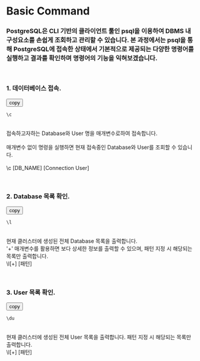 # Basic Command
### PostgreSQL은 CLI 기반의 클라이언트 툴인 psql을 이용하여 DBMS 내 구성요소를 손쉽게 조회하고 관리할 수 있습니다. 본 과정에서는 psql을 통해 PostgreSQL에 접속한 상태에서 기본적으로 제공되는 다양한 명령어를 실행하고 결과를 확인하며 명령어의 기능을 익혀보겠습니다.

&nbsp;&nbsp;&nbsp;&nbsp;
### 1. 데이터베이스 접속.
<button onclick="copyCode(0)">copy</button>
```sql
\c
```

&nbsp;  
접속하고자하는 Database와 User 명을 매개변수로하여 접속합니다.  
&nbsp;  
매개변수 없이 명령을 실행하면 현재 접속중인 Database와 User를 조회할 수 있습니다.  
&nbsp;  
\c [DB_NAME] [Connection User]


&nbsp;&nbsp;&nbsp;&nbsp;
### 2. Database 목록 확인.
<button onclick="copyCode(1)">copy</button>
```sql
\l
```

&nbsp;  
현재 클러스터에 생성된 전체 Database 목록을 출력합니다.
&nbsp;  
'+' 매개변수를 활용하면 보다 상세한 정보를 출력할 수 있으며, 패턴 지정 시 해당되는 목록만 출력합니다.
&nbsp;  
\l[+] [패턴]


&nbsp;&nbsp;&nbsp;&nbsp;
### 3. User 목록 확인.
<button onclick="copyCode(2)">copy</button>
```sql
\du
```

&nbsp;  
현재 클러스터에 생성된 전체 User 목록을 출력합니다. 패턴 지정 시 해당되는 목록만 출력합니다.
&nbsp;  
\l[+] [패턴]

